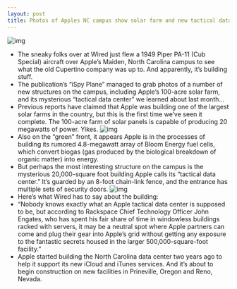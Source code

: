 ```yaml
---
layout: post
title: Photos of Apples NC campus show solar farm and new tactical data center
---
```

![img](http://media.idownloadblog.com/wp-content/uploads/2012/08/apple_infographic-e1343932449934.jpg)
* The sneaky folks over at Wired just flew a 1949 Piper PA-11 (Cub Special) aircraft over Apple’s Maiden, North Carolina campus to see what the old Cupertino company was up to. And apparently, it’s building stuff.
* The publication’s “iSpy Plane” managed to grab photos of a number of new structures on the campus, including Apple’s 100-acre solar farm, and its mysterious “tactical data center” we learned about last month…
* Previous reports have claimed that Apple was building one of the largest solar farms in the country, but this is the first time we’ve seen it complete. The 100-acre farm of solar panels is capable of producing 20 megawatts of power. Yikes.
![img](http://media.idownloadblog.com/wp-content/uploads/2012/08/5-e1343932495518.jpg)
* Also on the “green” front, it appears Apple is in the processes of building its rumored 4.8-megawatt array of Bloom Energy fuel cells, which convert biogas (gas produced by the biological breakdown of organic matter) into energy.
* But perhaps the most interesting structure on the campus is the mysterious 20,000-square foot building Apple calls its “tactical data center.” It’s guarded by an 8-foot chain-link fence, and the entrance has multiple sets of security doors.
![img](http://media.idownloadblog.com/wp-content/uploads/2012/08/1-e1343932532147.jpg)
* Here’s what Wired has to say about the building:
* “Nobody knows exactly what an Apple tactical data center is supposed to be, but according to Rackspace Chief Technology Officer John Engates, who has spent his fair share of time in windowless buildings racked with servers, it may be a neutral spot where Apple partners can come and plug their gear into Apple’s grid without getting any exposure to the fantastic secrets housed in the larger 500,000-square-foot facility.”
* Apple started building the North Carolina data center two years ago to help it support its new iCloud and iTunes services. And it’s about to begin construction on new facilities in Prineville, Oregon and Reno, Nevada.

